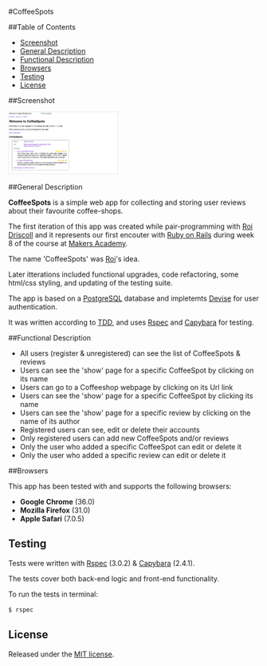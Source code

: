 #CoffeeSpots

##Table of Contents

* [Screenshot](#screenshot)
* [General Description](#general-description)
* [Functional Description](#functional-description)
* [Browsers](#browsers)
* [Testing](#testing)
* [License](#license)


##Screenshot

<div width="250px" >
	<a href="https://raw.githubusercontent.com/nadavmatalon/CoffeeSpots/master/app/assets/images/coffeespots-screenshot.jpg">
		<img src="/app/assets/images/coffeespots-screenshot.jpg" height="125px" />
	</a>
</div>


##General Description

__CoffeeSpots__ is a simple web app for collecting and storing user 
reviews about their favourite coffee-shops.

The first iteration of this app was created while pair-programming with 
[Roi Driscoll](https://github.com/roidriscoll) and it represents our first encouter 
with [Ruby on Rails](http://rubyonrails.org/) during week 8 of 
the course at [Makers Academy](http://www.makersacademy.com/).

The name 'CoffeeSpots' was [Roi](https://github.com/roidriscoll)'s idea.

Later itterations included functional upgrades, code refactoring, some html/css styling, 
and updating of the testing suite.

The app is based on a [PostgreSQL](http://www.postgresql.org/) database 
and impletemts [Devise](https://github.com/plataformatec/devise) for user authentication.

It was written according to [TDD](http://en.wikipedia.org/wiki/Test-driven_development), 
and uses [Rspec](http://rspec.info) and [Capybara](https://github.com/jnicklas/capybara) 
for testing.


##Functional Description

* All users (register & unregistered) can see the list of CoffeeSpots & reviews
* Users can see the 'show' page for a specific CoffeeSpot by clicking on its name
* Users can go to a Coffeeshop webpage by clicking on its Url link
* Users can see the 'show' page for a specific CoffeeSpot by clicking its name
* Users can see the 'show' page for a specific review by clicking on the name of its author
* Registered users can see, edit or delete their accounts
* Only registered users can add new CoffeeSpots and/or reviews
* Only the user who added a specific CoffeeSpot can edit or delete it
* Only the user who added a specific review can edit or delete it


##Browsers

 This app has been tested with and supports the following browsers:

* __Google Chrome__ (36.0)
* __Mozilla Firefox__ (31.0)
* __Apple Safari__ (7.0.5)


##  Testing

Tests were written with [Rspec](http://rspec.info) (3.0.2) & 
[Capybara](https://github.com/jnicklas/capybara) (2.4.1).

The tests cover both back-end logic and front-end functionality.

To run the tests in terminal: 

```bash
$ rspec
```

##  License

<p>Released under the <a href="http://www.opensource.org/licenses/MIT">MIT license</a>.</p>


